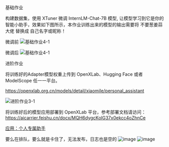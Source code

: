 基础作业

构建数据集，使用 XTuner 微调 InternLM-Chat-7B 模型, 让模型学习到它是你的智能小助手，效果如下图所示，本作业训练出来的模型的输出需要将 不要葱姜蒜大佬 替换成 自己名字或昵称！

微调前
![基础作业4-1](https://github.com/xiaomile/InternLM-homework/assets/14927720/72ab329f-edf0-4259-bbea-1fd329284cb4)


微调后
![基础作业4-1](https://github.com/xiaomile/InternLM-homework/assets/14927720/6819fd48-1ab7-472a-ac5c-dafdface5680)

进阶作业

将训练好的Adapter模型权重上传到 OpenXLab、Hugging Face 或者 ModelScope 任一一平台。

https://openxlab.org.cn/models/detail/xiaomile/personal_assistant

![进阶作业3-1](https://github.com/xiaomile/InternLM-homework/assets/14927720/d1e3cf28-ca80-41e7-b588-61360107f6f3)


将训练好后的模型应用部署到 OpenXLab 平台，参考部署文档请访问：https://aicarrier.feishu.cn/docx/MQH6dygcKolG37x0ekcc4oZhnCe

[应用：个人专属助手](https://openxlab.org.cn/apps/detail/xiaomile/personal_assistant)

要么在排队，要么就是卡住了，无法发布，日志也是空的
![image](https://github.com/xiaomile/InternLM-homework/assets/14927720/219c46d2-a415-49b1-82c7-93cd2ed81848)
![image](https://github.com/xiaomile/InternLM-homework/assets/14927720/5b3ae091-9b8f-49bf-a027-56f918d4f40c)
